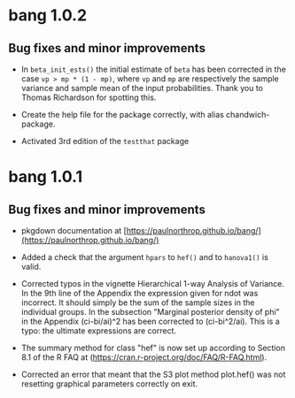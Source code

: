 # bang 1.0.2

## Bug fixes and minor improvements

* In `beta_init_ests()` the initial estimate of `beta` has been corrected in the case `vp > mp * (1 - mp)`, where `vp` and `mp` are respectively the sample variance and sample mean of the input probabilities. Thank you to Thomas Richardson for spotting this.

* Create the help file for the package correctly, with alias chandwich-package.

* Activated 3rd edition of the `testthat` package

# bang 1.0.1

## Bug fixes and minor improvements

* pkgdown documentation at [https://paulnorthrop.github.io/bang/](https://paulnorthrop.github.io/bang/)

* Added a check that the argument `hpars` to `hef()` and to `hanova1()` is valid.

* Corrected typos in the vignette Hierarchical 1-way Analysis of Variance.  In the 9th line of the Appendix the expression given for ndot was incorrect.  It should simply be the sum of the sample sizes in the individual groups.  In the subsection "Marginal posterior density of phi" in the Appendix (ci-bi/ai)^2 has been corrected to (ci-bi^2/ai).  This is a typo: the ultimate expressions are correct.

* The summary method for class "hef" is now set up according to Section 8.1 of the R FAQ at (https://cran.r-project.org/doc/FAQ/R-FAQ.html).

* Corrected an error that meant that the S3 plot method plot.hef() was not resetting graphical parameters correctly on exit.

